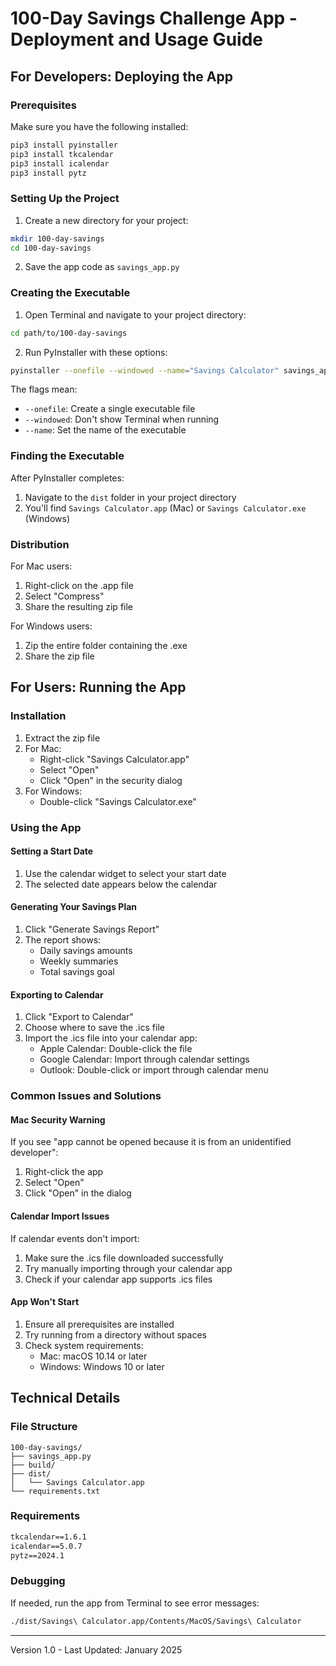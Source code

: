 # 100-Day Savings Challenge App - Deployment and Usage Guide

## For Developers: Deploying the App

### Prerequisites
Make sure you have the following installed:
```bash
pip3 install pyinstaller
pip3 install tkcalendar
pip3 install icalendar
pip3 install pytz
```

### Setting Up the Project
1. Create a new directory for your project:
```bash
mkdir 100-day-savings
cd 100-day-savings
```

2. Save the app code as `savings_app.py`

### Creating the Executable
1. Open Terminal and navigate to your project directory:
```bash
cd path/to/100-day-savings
```

2. Run PyInstaller with these options:
```bash
pyinstaller --onefile --windowed --name="Savings Calculator" savings_app.py
```

The flags mean:
- `--onefile`: Create a single executable file
- `--windowed`: Don't show Terminal when running
- `--name`: Set the name of the executable

### Finding the Executable
After PyInstaller completes:
1. Navigate to the `dist` folder in your project directory
2. You'll find `Savings Calculator.app` (Mac) or `Savings Calculator.exe` (Windows)

### Distribution
For Mac users:
1. Right-click on the .app file
2. Select "Compress"
3. Share the resulting zip file

For Windows users:
1. Zip the entire folder containing the .exe
2. Share the zip file

## For Users: Running the App

### Installation
1. Extract the zip file
2. For Mac:
   - Right-click "Savings Calculator.app"
   - Select "Open"
   - Click "Open" in the security dialog
3. For Windows:
   - Double-click "Savings Calculator.exe"

### Using the App

#### Setting a Start Date
1. Use the calendar widget to select your start date
2. The selected date appears below the calendar

#### Generating Your Savings Plan
1. Click "Generate Savings Report"
2. The report shows:
   - Daily savings amounts
   - Weekly summaries
   - Total savings goal

#### Exporting to Calendar
1. Click "Export to Calendar"
2. Choose where to save the .ics file
3. Import the .ics file into your calendar app:
   - Apple Calendar: Double-click the file
   - Google Calendar: Import through calendar settings
   - Outlook: Double-click or import through calendar menu

### Common Issues and Solutions

#### Mac Security Warning
If you see "app cannot be opened because it is from an unidentified developer":
1. Right-click the app
2. Select "Open"
3. Click "Open" in the dialog

#### Calendar Import Issues
If calendar events don't import:
1. Make sure the .ics file downloaded successfully
2. Try manually importing through your calendar app
3. Check if your calendar app supports .ics files

#### App Won't Start
1. Ensure all prerequisites are installed
2. Try running from a directory without spaces
3. Check system requirements:
   - Mac: macOS 10.14 or later
   - Windows: Windows 10 or later

## Technical Details

### File Structure
```
100-day-savings/
├── savings_app.py
├── build/
├── dist/
│   └── Savings Calculator.app
└── requirements.txt
```

### Requirements
```txt
tkcalendar==1.6.1
icalendar==5.0.7
pytz==2024.1
```

### Debugging
If needed, run the app from Terminal to see error messages:
```bash
./dist/Savings\ Calculator.app/Contents/MacOS/Savings\ Calculator
```

---
Version 1.0 - Last Updated: January 2025
